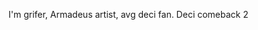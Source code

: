 I'm grifer, Armadeus artist, avg deci fan. Deci comeback 2

<!---
grifer556/grifer556 is a ✨ special ✨ repository because its `README.md` (this file) appears on your GitHub profile.
You can click the Preview link to take a look at your changes.
--->
